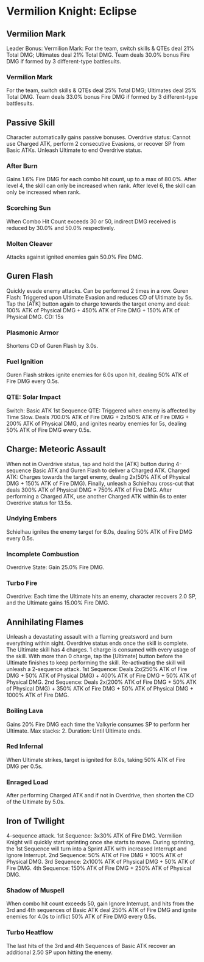 # Vermilion Knight: Eclipse

## Vermilion Mark

Leader Bonus:
Vermilion Mark: For the team, switch skills & QTEs deal 21% Total DMG; Ultimates deal 21% Total DMG. Team deals 30.0% bonus Fire DMG if formed by 3 different-type battlesuits.

### Vermilion Mark

For the team, switch skills & QTEs deal 25% Total DMG; Ultimates deal 25% Total DMG. Team deals 33.0% bonus Fire DMG if formed by 3 different-type battlesuits.

## Passive Skill

Character automatically gains passive bonuses.
Overdrive status: Cannot use Charged ATK, perform 2 consecutive Evasions, or recover SP from Basic ATKs. Unleash Ultimate to end Overdrive status.

### After Burn

Gains 1.6% Fire DMG for each combo hit count, up to a max of 80.0%.
After level 4, the skill can only be increased when  rank.
After level 6, the skill can only be increased when  rank.

### Scorching Sun

When Combo Hit Count exceeds 30 or 50, indirect DMG received is reduced by 30.0% and 50.0% respectively.

### Molten Cleaver

Attacks against ignited enemies gain 50.0% Fire DMG.

## Guren Flash

Quickly evade enemy attacks. Can be performed 2 times in a row.
Guren Flash: Triggered upon Ultimate Evasion and reduces CD of Ultimate by 5s. Tap the [ATK] button again to charge towards the target enemy and deal: 100% ATK of Physical DMG + 450% ATK of Fire DMG + 150% ATK of Physical DMG.
CD: 15s

### Plasmonic Armor

Shortens CD of Guren Flash by 3.0s.

### Fuel Ignition

Guren Flash strikes ignite enemies for 6.0s upon hit, dealing 50% ATK of Fire DMG every 0.5s.

### QTE: Solar Impact

Switch: Basic ATK 1st Sequence
QTE: Triggered when enemy is affected by Time Slow. Deals 700.0% ATK of Fire DMG + 2x150% ATK of Fire DMG + 200% ATK of Physical DMG, and ignites nearby enemies for 5s, dealing 50% ATK of Fire DMG every 0.5s.

## Charge: Meteoric Assault

When not in Overdrive status, tap and hold the [ATK] button during 4-sequence Basic ATK and Guren Flash to deliver a Charged ATK.
Charged ATK: Charges towards the target enemy, dealing 2x(50% ATK of Physical DMG + 150% ATK of Fire DMG). Finally, unleash a Schielhau cross-cut that deals 300% ATK of Physical DMG + 750% ATK of Fire DMG.
After performing a Charged ATK, use another Charged ATK within 6s to enter Overdrive status for 13.5s.

### Undying Embers

Schielhau ignites the enemy target for 6.0s, dealing 50% ATK of Fire DMG every 0.5s.

### Incomplete Combustion

Overdrive State: Gain 25.0% Fire DMG.

### Turbo Fire

Overdrive: Each time the Ultimate hits an enemy, character recovers 2.0 SP, and the Ultimate gains 15.00% Fire DMG.

## Annihilating Flames

Unleash a devastating assault with a flaming greatsword and burn everything within sight. Overdrive status ends once the skill is complete.
The Ultimate skill has 4 charges. 1 charge is consumed with every usage of the skill. With more than 0 charge, tap the [Ultimate] button before the Ultimate finishes to keep performing the skill. Re-activating the skill will unleash a 2-sequence attack.
1st Sequence: Deals 2x(250% ATK of Fire DMG + 50% ATK of Physical DMG) + 400% ATK of Fire DMG + 50% ATK of Physical DMG.
2nd Sequence: Deals 2x(200% ATK of Fire DMG + 50% ATK of Physical DMG) + 350% ATK of Fire DMG + 50% ATK of Physical DMG + 1000% ATK of Fire DMG.

### Boiling Lava

Gains 20% Fire DMG each time the Valkyrie consumes SP to perform her Ultimate. Max stacks: 2. Duration: Until Ultimate ends.

### Red Infernal

When Ultimate strikes, target is ignited for 8.0s, taking 50% ATK of Fire DMG per 0.5s.

### Enraged Load

After performing Charged ATK and if not in Overdrive, then shorten the CD of the Ultimate by 5.0s.

## Iron of Twilight

4-sequence attack.
1st Sequence: 3x30% ATK of Fire DMG.
Vermilion Knight will quickly start sprinting once she starts to move. During sprinting, the 1st Sequence will turn into a Sprint ATK with increased Interrupt and Ignore Interrupt.
2nd Sequence: 50% ATK of Fire DMG + 100% ATK of Physical DMG.
3rd Sequence: 2x100% ATK of Physical DMG + 50% ATK of Fire DMG.
4th Sequence: 150% ATK of Fire DMG + 250% ATK of Physical DMG.

### Shadow of Muspell

When combo hit count exceeds 50, gain Ignore Interrupt, and hits from the 3rd and 4th sequences of Basic ATK deal 250% ATK of Fire DMG and ignite enemies for 4.0s to inflict 50% ATK of Fire DMG every 0.5s.

### Turbo Heatflow

The last hits of the 3rd and 4th Sequences of Basic ATK recover an additional 2.50 SP upon hitting the enemy.